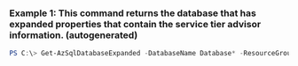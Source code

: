 ### Example 1: This command returns the database that has expanded properties that contain the service tier advisor information. (autogenerated)
```powershell
PS C:\> Get-AzSqlDatabaseExpanded -DatabaseName Database* -ResourceGroupName ResourceGroup01 -ServerName Server01
```

